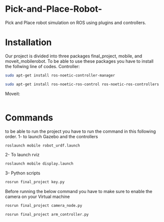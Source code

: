 # Pick-and-Place-Robot-
Pick and Place robot simulation on ROS using plugins and controllers.

# Installation
Our project is divided into three packages final_project, mobile, and moveit_mobilerobot.
To be able to use these packages you have to install the follwing line of codes.
Controller:
```bash
sudo apt-get install ros-noetic-controller-manager
```
```bash
sudo apt-get install ros-noetic-ros-control ros-noetic-ros-controllers
```
Moveit:
```bash

```

# Commands

to be able to run the project you have to run the command in this following order.
1- to launch Gazebo and the controllers
```bash
roslaunch mobile robot_urdf.launch
```
2- To launch rviz
```bash
roslaunch mobile display.launch
```
3- Python scripts
```bash
rosrun final_project key.py
```
Before running the below command you have to make sure to enable the camera on your Virtual machine
```bash
rosrun final_project camera_node.py
```
```bash
rosrun final_project arm_controller.py
```
